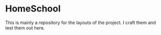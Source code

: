 # HomeSchool
This is mainly a repository for the layouts of the project. I craft them and test them out here.
